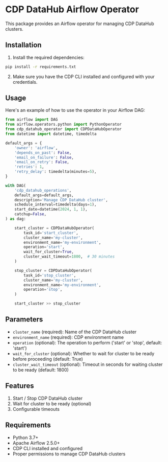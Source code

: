# CDP DataHub Airflow Operator

This package provides an Airflow operator for managing CDP DataHub clusters.

## Installation

1. Install the required dependencies:
```bash
pip install -r requirements.txt
```

2. Make sure you have the CDP CLI installed and configured with your credentials.

## Usage

Here's an example of how to use the operator in your Airflow DAG:

```python
from airflow import DAG
from airflow.operators.python import PythonOperator
from cdp_datahub_operator import CDPDataHubOperator
from datetime import datetime, timedelta

default_args = {
    'owner': 'airflow',
    'depends_on_past': False,
    'email_on_failure': False,
    'email_on_retry': False,
    'retries': 1,
    'retry_delay': timedelta(minutes=5),
}

with DAG(
    'cdp_datahub_operations',
    default_args=default_args,
    description='Manage CDP DataHub cluster',
    schedule_interval=timedelta(days=1),
    start_date=datetime(2024, 1, 1),
    catchup=False,
) as dag:

    start_cluster = CDPDataHubOperator(
        task_id='start_cluster',
        cluster_name='my-cluster',
        environment_name='my-environment',
        operation='start',
        wait_for_cluster=True,
        cluster_wait_timeout=1800,  # 30 minutes
    )

    stop_cluster = CDPDataHubOperator(
        task_id='stop_cluster',
        cluster_name='my-cluster',
        environment_name='my-environment',
        operation='stop',
    )

    start_cluster >> stop_cluster
```

## Parameters

- `cluster_name` (required): Name of the CDP DataHub cluster
- `environment_name` (required): CDP environment name
- `operation` (optional): The operation to perform ('start' or 'stop', default: 'start')
- `wait_for_cluster` (optional): Whether to wait for cluster to be ready before proceeding (default: True)
- `cluster_wait_timeout` (optional): Timeout in seconds for waiting cluster to be ready (default: 1800)

## Features

1. Start / Stop CDP DataHub cluster
2. Wait for cluster to be ready (optional)
3. Configurable timeouts

## Requirements

- Python 3.7+
- Apache Airflow 2.5.0+
- CDP CLI installed and configured
- Proper permissions to manage CDP DataHub clusters 